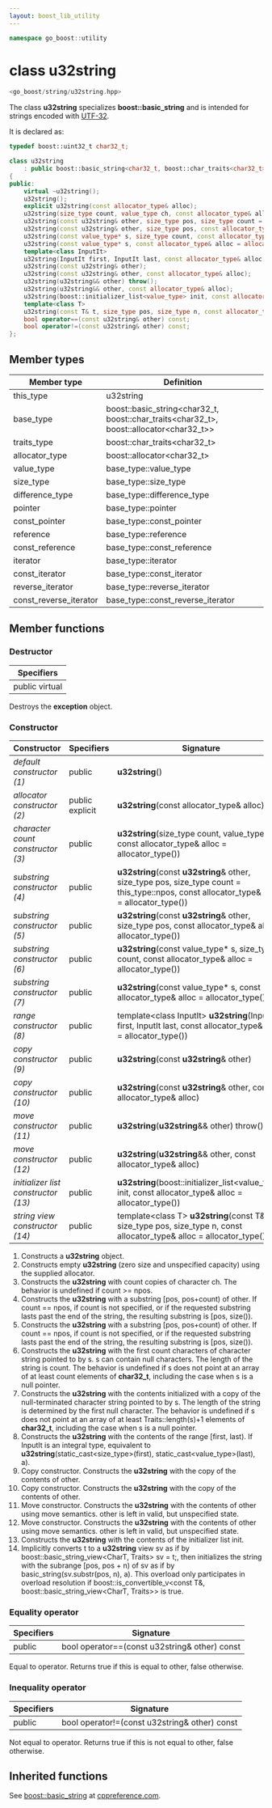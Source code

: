 ```yaml
---
layout: boost_lib_utility
---
```


```c++
namespace go_boost::utility
```

# class u32string

```c++
<go_boost/string/u32string.hpp>
```

The class **u32string** specializes **boost\::basic_string** and is intended for strings
encoded with [UTF-32](https://en.wikipedia.org/wiki/UTF-32).

It is declared as:

```c++
typedef boost::uint32_t char32_t;

class u32string
    : public boost::basic_string<char32_t, boost::char_traits<char32_t>, boost::allocator<char32_t>>
{
public:
    virtual ~u32string();
    u32string();
    explicit u32string(const allocator_type& alloc);
    u32string(size_type count, value_type ch, const allocator_type& alloc = allocator_type());
    u32string(const u32string& other, size_type pos, size_type count = this_type::npos, const allocator_type& alloc = allocator_type());
    u32string(const u32string& other, size_type pos, const allocator_type& alloc = allocator_type());
    u32string(const value_type* s, size_type count, const allocator_type& alloc = allocator_type());
    u32string(const value_type* s, const allocator_type& alloc = allocator_type());
    template<class InputIt>
    u32string(InputIt first, InputIt last, const allocator_type& alloc = allocator_type());
    u32string(const u32string& other);
    u32string(const u32string& other, const allocator_type& alloc);
    u32string(u32string&& other) throw();
    u32string(u32string&& other, const allocator_type& alloc);
    u32string(boost::initializer_list<value_type> init, const allocator_type& alloc = allocator_type());
    template<class T>
    u32string(const T& t, size_type pos, size_type n, const allocator_type& alloc = allocator_type());
    bool operator==(const u32string& other) const;
    bool operator!=(const u32string& other) const;
};
```

## Member types

Member type | Definition
-|-
this_type | u32string
base_type | boost\::basic_string\<char32_t, boost\::char_traits\<char32_t>, boost\::allocator\<char32_t>>
traits_type | boost\::char_traits\<char32_t>
allocator_type | boost\::allocator\<char32_t>
value_type | base_type\::value_type
size_type | base_type\::size_type
difference_type | base_type\::difference_type
pointer | base_type\::pointer
const_pointer | base_type\::const_pointer
reference | base_type\::reference
const_reference | base_type\::const_reference
iterator | base_type\::iterator
const_iterator | base_type\::const_iterator
reverse_iterator | base_type\::reverse_iterator
const_reverse_iterator | base_type\::const_reverse_iterator

## Member functions

### Destructor

Specifiers |
-|
public virtual |

Destroys the **exception** object.

### Constructor

Constructor | Specifiers | Signature
-|-|-
*default constructor (1)* | public | **u32string**()
*allocator constructor (2)* | public explicit | **u32string**(const allocator_type& alloc)
*character count constructor (3)* | public | **u32string**(size_type count, value_type ch, const allocator_type& alloc = allocator_type())
*substring constructor (4)* | public | **u32string**(const **u32string**& other, size_type pos, size_type count = this_type\::npos, const allocator_type& alloc = allocator_type())
*substring constructor (5)* | public | **u32string**(const **u32string**& other, size_type pos, const allocator_type& alloc = allocator_type())
*substring constructor (6)* | public | **u32string**(const value_type\* s, size_type count, const allocator_type& alloc = allocator_type())
*substring constructor (7)* | public | **u32string**(const value_type\* s, const allocator_type& alloc = allocator_type())
*range constructor (8)* | public | template\<class InputIt> **u32string**(InputIt first, InputIt last, const allocator_type& alloc = allocator_type())
*copy constructor (9)* | public | **u32string**(const **u32string**& other)
*copy constructor (10)* | public | **u32string**(const **u32string**& other, const allocator_type& alloc)
*move constructor (11)* | public | **u32string**(**u32string**&& other) throw()
*move constructor (12)* | public | **u32string**(**u32string**&& other, const allocator_type& alloc)
*initializer list constructor (13)* | public | **u32string**(boost\::initializer_list<value_type> init, const allocator_type& alloc = allocator_type())
*string view constructor (14)* | public | template\<class T> **u32string**(const T& t, size_type pos, size_type n, const allocator_type& alloc = allocator_type())

1. Constructs a **u32string** object.
2. Constructs empty **u32string** (zero size and unspecified capacity) using the supplied allocator.
3. Constructs the **u32string** with count copies of character ch. The behavior is undefined if count >= npos.
4. Constructs the **u32string** with a substring [pos, pos+count) of other. If count == npos, if count is not specified, or if the requested substring lasts past the end of the string, the resulting substring is [pos, size()).
5. Constructs the **u32string** with a substring [pos, pos+count) of other. If count == npos, if count is not specified, or if the requested substring lasts past the end of the string, the resulting substring is [pos, size()).
6. Constructs the **u32string** with the first count characters of character string pointed to by s. s can contain null characters. The length of the string is count. The behavior is undefined if s does not point at an array of at least count elements of **char32_t**, including the case when s is a null pointer.
7. Constructs the **u32string** with the contents initialized with a copy of the null-terminated character string pointed to by s. The length of the string is determined by the first null character. The behavior is undefined if s does not point at an array of at least Traits\::length(s)+1 elements of **char32_t**, including the case when s is a null pointer.
8. Constructs the **u32string** with the contents of the range [first, last). If InputIt is an integral type, equivalent to **u32string**(static_cast<size_type>(first), static_cast<value_type>(last), a).
9. Copy constructor. Constructs the **u32string** with the copy of the contents of other.
10. Copy constructor. Constructs the **u32string** with the copy of the contents of other.
11. Move constructor. Constructs the **u32string** with the contents of other using move semantics. other is left in valid, but unspecified state.
12. Move constructor. Constructs the **u32string** with the contents of other using move semantics. other is left in valid, but unspecified state.
13. Constructs the **u32string** with the contents of the initializer list init.
14. Implicitly converts t to a **u32string** view sv as if by boost\::basic_string_view<CharT, Traits> sv = t;, then initializes the string with the subrange [pos, pos + n) of sv as if by basic_string(sv.substr(pos, n), a). This overload only participates in overload resolution if boost\::is_convertible_v<const T&, boost\::basic_string_view<CharT, Traits>> is true.

### Equality operator

Specifiers | Signature
-|-
public | bool operator==(const u32string& other) const

Equal to operator. Returns true if this is equal to other, false otherwise.

### Inequality operator

Specifiers | Signature
-|-
public | bool operator!=(const u32string& other) const

Not equal to operator. Returns true if this is not equal to other, false otherwise.

## Inherited functions

See [boost\::basic_string](http://en.cppreference.com/w/cpp/string/basic_string) at
[cppreference.com](http://cppreference.com).
